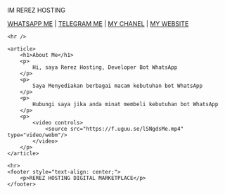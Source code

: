IM REREZ HOSTING
<html lang="en">

<head>
    <meta charset="UTF-8">
    <meta name="viewport" content="width=device-width, initial-scale=1.0">
    <title>REREZ HOSTING DIGITAL MARKETPLACE</title>
</head>

<body>
    <nav>
        <a href="https://wa.me/6285216955233">WHATSAPP ME</a> |
        <a href="https://t.me/rerez_x_hosting">TELEGRAM ME</a> |
        <a href="https://www.youtube.com/@RerezHosting">MY CHANEL</a> |
        <a href="https://linktr.ee/rerezz.hosting">MY WEBSITE</a>
    </nav>

    <hr />

    <article>
        <h1>About Me</h1>
        <p>
            Hi, saya Rerez Hosting, Developer Bot WhatsApp
        </p>
        <p>
            Saya Menyediakan berbagai macam kebutuhan bot WhatsApp
        </p>
        <p>
            Hubungi saya jika anda minat membeli kebutuhan bot WhatsApp
        </p>
        <p>
            <video controls>
                <source src="https://f.uguu.se/lSNgdsMe.mp4" type="video/webm"/>
            </video>
        </p>
    </article>

    <hr>
    <footer style="text-align: center;">
        <p>REREZ HOSTING DIGITAL MARKETPLACE</p>
    </footer>
</body>
</html>
